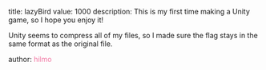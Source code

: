 title: lazyBird
value: 1000
description: This is my first time making a Unity game, so I hope you enjoy it!

Unity seems to compress all of my files, so I made sure the flag stays in the same format as the original file.

author: <span style="color:#f275a1;">hilmo</span>